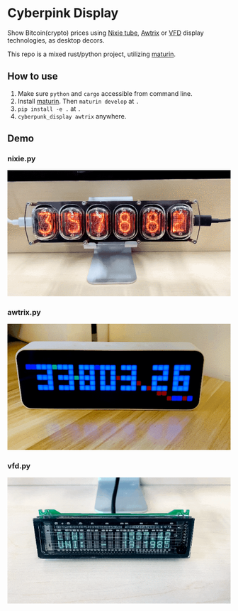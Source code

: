 # Cyberpink Display

Show Bitcoin(crypto) prices using [Nixie tube](https://en.wikipedia.org/wiki/Nixie_tube), [Awtrix](https://github.com/awtrix) or [VFD](https://en.wikipedia.org/wiki/Vacuum_fluorescent_display) display technologies, as desktop decors.

This repo is a mixed rust/python project, utilizing [maturin](https://github.com/PyO3/maturin).

## How to use

1. Make sure `python` and `cargo` accessible from command line. 
2. Install [maturin](https://github.com/PyO3/maturin). Then `maturin develop` at `.`
3. `pip install -e .` at `.`
4. `cyberpunk_display awtrix` anywhere.

## Demo
### nixie.py

![Nixie Tube](nixie.gif)

### awtrix.py

![Awtrix](awtrix.gif)

### vfd.py

![VFD](vfd.gif)
